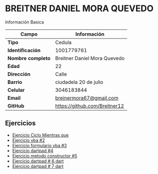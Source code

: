 # BREITNER DANIEL MORA QUEVEDO
Información Basica

| Campo | Información |
| --- | --- |
| **Tipo** | Cedula |
| **Identificación** | 1001779761 |
| **Nombre completo** | Breitner Daniel Mora Quevedo |
| **Edad** | 22 |
| **Dirección** | Calle |
| **Barrio** | ciudadela 20 de julio |
| **Celular** | 3046183844 |
| **Email** | breinermora67@gmail.com |
| **GitHub** | https://github.com/Breitner12 |

## Ejercicios
- [Ejercicio Ciclo Mientras que](/breitner/ciclowhile/README.md)
- [Ejercicio vba #2](/breitner/ejercicio2/README.md)
- [Ejercicio  formulario vba #3](/breitner/ejercicio%203/README.md)
- [Ejercicio dartpad #4](/breitner/ejercicio%204/README.md)
- [Ejercicio metodo constructor #5](/breitner/ejercicio%205/README.md)
- [Ejercicio dartpad # 6 dart](/breitner/ejercicio%206/README.md)
- [Ejercicio dartpad # 7 dart](/breitner/ejercicio%207/README.md)